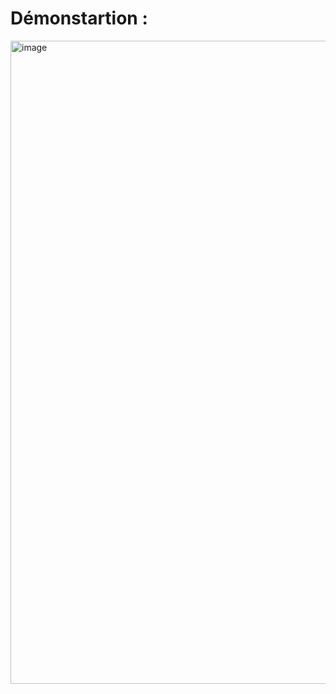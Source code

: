# Démonstartion : 
<img width="1920" height="1029" alt="image" src="https://github.com/user-attachments/assets/f6f9d5ed-8a69-4343-8194-1d588a61ab79" />

